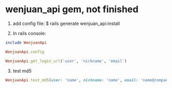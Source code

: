 # wenjuan_api gem, not finished
1. add config file:
$ rails generate wenjuan_api:install

2. In rails console:

```ruby
include WenjuanApi

WenjuanApi.config

WenjuanApi.get_login_url('user', 'nickname', 'email')

```

3. test md5

```ruby
WenjuanApi.test_md5(user: 'name', nickname: 'name', email: 'name@company.com', ctime: Time.now.strftime('%Y-%m-%d %H:%M'))
```
